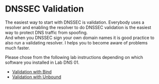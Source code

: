 # DNSSEC Validation

The easiest way to start with DNSSEC is validation. Everybody uses a resolver
and enabling the resolver to do DNSSEC validation is the easiest way to protect
DNS traffic from spoofing.  
And when you DNSSEC sign your own domain names it is
good practice to also run a validating resolver. I helps you to become aware of problems much faster.

Please chose from the following lab instructions depending on which software you installed in Lab DNS 01.
- [Validation with Bind](DNSSEC%2001a%20-%20Validation%20with%20Bind.md)
- [Validation with Unbound](DNSSEC%2001a%20-%20Validation%20with%20Unbound.md)

